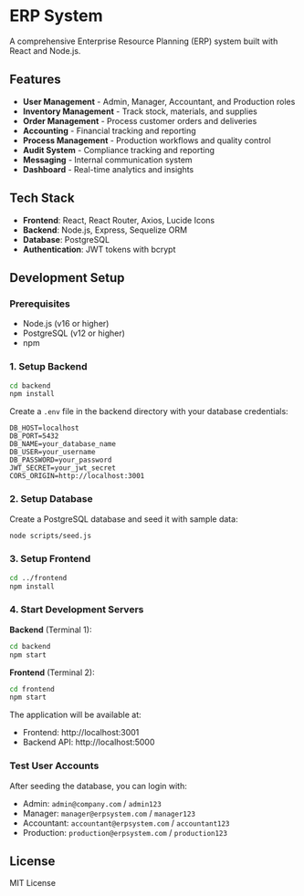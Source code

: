 # ERP System

A comprehensive Enterprise Resource Planning (ERP) system built with React and Node.js.

## Features

- **User Management** - Admin, Manager, Accountant, and Production roles
- **Inventory Management** - Track stock, materials, and supplies  
- **Order Management** - Process customer orders and deliveries
- **Accounting** - Financial tracking and reporting
- **Process Management** - Production workflows and quality control
- **Audit System** - Compliance tracking and reporting
- **Messaging** - Internal communication system
- **Dashboard** - Real-time analytics and insights

## Tech Stack

- **Frontend**: React, React Router, Axios, Lucide Icons
- **Backend**: Node.js, Express, Sequelize ORM
- **Database**: PostgreSQL
- **Authentication**: JWT tokens with bcrypt

## Development Setup

### Prerequisites

- Node.js (v16 or higher)
- PostgreSQL (v12 or higher)
- npm

### 1. Setup Backend

```bash
cd backend
npm install
```

Create a `.env` file in the backend directory with your database credentials:
```
DB_HOST=localhost
DB_PORT=5432
DB_NAME=your_database_name
DB_USER=your_username
DB_PASSWORD=your_password
JWT_SECRET=your_jwt_secret
CORS_ORIGIN=http://localhost:3001
```

### 2. Setup Database

Create a PostgreSQL database and seed it with sample data:
```bash
node scripts/seed.js
```

### 3. Setup Frontend

```bash
cd ../frontend
npm install
```

### 4. Start Development Servers

**Backend** (Terminal 1):
```bash
cd backend
npm start
```

**Frontend** (Terminal 2):
```bash
cd frontend
npm start
```

The application will be available at:
- Frontend: http://localhost:3001
- Backend API: http://localhost:5000

### Test User Accounts

After seeding the database, you can login with:
- Admin: `admin@company.com` / `admin123`
- Manager: `manager@erpsystem.com` / `manager123`
- Accountant: `accountant@erpsystem.com` / `accountant123`
- Production: `production@erpsystem.com` / `production123`

## License

MIT License
